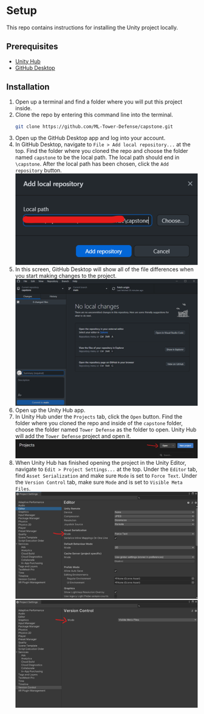 # Setup

This repo contains instructions for installing the Unity project locally.

## Prerequisites

* [Unity Hub](https://unity3d.com/get-unity/download)
* [GitHub Desktop](https://desktop.github.com/)

## Installation

1. Open up a terminal and find a folder where you will put this project inside.
2. Clone the repo by entering this command line into the terminal.
   ```sh
   git clone https://github.com/ML-Tower-Defense/capstone.git
   ```
3. Open up the GitHub Desktop app and log into your account.
4. In GitHub Desktop, navigate to `File > Add local repository...` at the top.
Find the folder where you cloned the repo and choose the folder named `capstone` to be the local path. The local path should end in `\capstone`. After the local path has been chosen, click the `Add repository` button.
![Image 01][image01]
5. In this screen, GitHub Desktop will show all of the file differences when you start making changes to the project.
![Image 02][image02]
6. Open up the Unity Hub app.
7. In Unity Hub under the `Projects` tab, click the `Open` button. Find the folder where you cloned the repo and inside of the `capstone` folder, choose the folder named `Tower Defense` as the folder to open. Unity Hub will add the `Tower Defense` project and open it.
![Image 03][image03]
8. When Unity Hub has finished opening the project in the Unity Editor, navigate to `Edit > Project Settings...` at the top. Under the `Editor` tab, find `Asset Serialization` and make sure `Mode` is set to `Force Text`. Under the `Version Control` tab, make sure `Mode` and is set to `Visible Meta Files`.
![Image 04][image04]
![Image 05][image05]

[image01]: docs/images/image01.png
[image02]: docs/images/image02.png
[image03]: docs/images/image03.png
[image04]: docs/images/image04.png
[image05]: docs/images/image05.png
